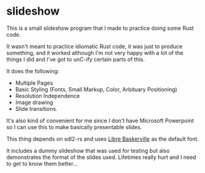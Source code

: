# slideshow

This is a small slideshow program that I made to practice doing some Rust code.

It wasn't meant to practice idiomatic Rust code, it was just to produce something, and
it worked although I'm not very happy with a lot of the things I did and I've got to unC-ify
certain parts of this.

It does the following:
  - Multiple Pages
  - Basic Styling (Fonts, Small Markup, Color, Arbituary Positioning)
  - Resolution Independence
  - Image drawing
  - Slide transitions.

It's also kind of convenient for me since I don't have Microsoft Powerpoint so I can use this to make
basically presentable slides.

This thing depends on sdl2-rs and uses [Libre Baskerville](https://fonts.google.com/specimen/Libre+Baskerville)
as the default font.

It includes a dummy slideshow that was used for testing but also demonstrates the format of the slides used.
Lifetimes really hurt and I need to get to know them better...
